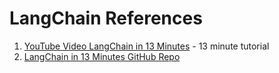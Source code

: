 # LangChain References

1. [YouTube Video LangChain in 13 Minutes](https://github.com/dmccreary/learn-langchain) - 13 minute tutorial
2. [LangChain in 13 Minutes GitHub Repo](https://github.com/rabbitmetrics/langchain-13-min)